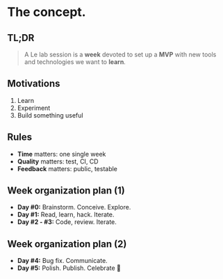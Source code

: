 # The concept.


## TL;DR

> A Le lab session is a **week** devoted to set up a **MVP** with new tools and
technologies we want to **learn**.


## Motivations

1. Learn
2. Experiment
3. Build something useful


## Rules

* **Time** matters: one single week
* **Quality** matters: test, CI, CD
* **Feedback** matters: public, testable


## Week organization plan (1)

* **Day #0:** Brainstorm. Conceive. Explore.
* **Day #1:** Read, learn, hack. Iterate.
* **Day #2 - #3:** Code, review. Iterate.


## Week organization plan (2)

* **Day #4:** Bug fix. Communicate.
* **Day #5:** Polish. Publish. Celebrate 🎉
